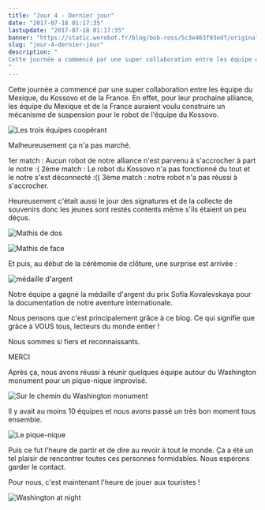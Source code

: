 ```yaml
---
title: "Jour 4 - Dernier jour"
date: "2017-07-18 01:17:35"
lastupdate: "2017-07-18 01:17:35"
banner: "https://static.werobot.fr/blog/bob-ross/5c3e463f93edf/original.jpg"
slug: "jour-4-dernier-jour"
description: " 
Cette journée a commencé par une super collaboration entre les équipe du Mexique, du Kossovo et de la France. En effet, pour leur prochaine allianc
"
---
```

Cette journée a commencé par une super collaboration entre les équipe du Mexique, du Kossovo et de la France. En effet, pour leur prochaine alliance, les équipe du Mexique et de la France auraient voulu construire un mécanisme de suspension pour le robot de l'équipe du Kossovo.

![Les trois équipes coopérant](https://static.werobot.fr/blog/bob-ross/5c3e4640016d1/50.jpg "Les trois équipes coopérant")

Malheureusement ça n'a pas marché.

1er match : Aucun robot de notre alliance n'est parvenu à s'accrocher à part le notre :(
2ème match : Le robot du Kossovo n'a pas fonctionné du tout et le notre s'est déconnecté :((
3ème match : notre robot n'a pas réussi à s'accrocher.

Heureusement c'était aussi le jour des signatures et de la collecte de souvenirs donc les jeunes sont restés contents même s'ils étaient un peu déçus.

![Mathis de dos](https://static.werobot.fr/blog/bob-ross/5c3e46406a50b/50.jpg "Mathis de dos")

![Mathis de face](https://static.werobot.fr/blog/bob-ross/5c3e4640d5b70/50.jpg "Mathis de face")

Et puis, au début de la cérémonie de clôture, une surprise est arrivée :

![médaille d'argent](https://static.werobot.fr/blog/bob-ross/5c3e463f93edf/50.jpg "médaille d'argent")

Notre équipe a gagné la médaille d'argent du prix Sofia Kovalevskaya pour la documentation de notre aventure internationale.

Nous pensons que c'est principalement grâce à ce blog. Ce qui signifie que grâce à VOUS tous, lecteurs du monde entier !

Nous sommes si fiers et reconnaissants.

MERCI

Après ça, nous avons réussi à réunir quelques équipe autour du Washington monument pour un pique-nique improvisé.

![Sur le chemin du Washington monument](https://static.werobot.fr/blog/bob-ross/5c3e4641df1dd/50.jpg "Sur le chemin du Washington monument")

Il y avait au moins 10 équipes et nous avons passé un très bon moment tous ensemble.

![Le pique-nique](https://static.werobot.fr/blog/bob-ross/5c3e46427238c/50.jpg "Le pique-nique")

Puis ce fut l'heure de partir et de dire au revoir à tout le monde. Ça a été un tel plaisir de rencontrer toutes ces personnes formidables.
Nous espérons garder le contact.

Pour nous, c'est maintenant l'heure de jouer aux touristes !

![Washington at night](https://static.werobot.fr/blog/bob-ross/5c3e4642b63f2/50.jpg "Washington at night")
    
